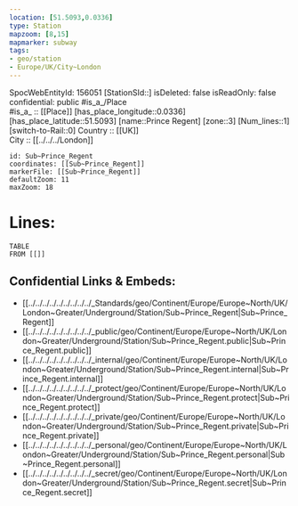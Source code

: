 ```yaml
---
location: [51.5093,0.0336] 
type: Station 
mapzoom: [8,15] 
mapmarker: subway 
tags:
- geo/station
- Europe/UK/City~London
---
```

SpocWebEntityId: 156051
[StationSId::] 
isDeleted: false
isReadOnly: false
confidential: public
#is_a_/Place  
#is_a_ :: [[Place]] 
[has_place_longitude::0.0336] 
[has_place_latitude::51.5093] 
[name::Prince Regent] 
[zone::3] 
[Num_lines::1] 
[switch-to-Rail::0] 
Country :: [[UK]]  
City :: [[../../../London]]  


```leaflet
id: Sub~Prince_Regent
coordinates: [[Sub~Prince_Regent]] 
markerFile: [[Sub~Prince_Regent]] 
defaultZoom: 11 
maxZoom: 18
```


# Lines: 
```dataview
TABLE 
FROM [[]] 
```

## Confidential Links & Embeds: 
- [[../../../../../../../../../_Standards/geo/Continent/Europe/Europe~North/UK/London~Greater/Underground/Station/Sub~Prince_Regent|Sub~Prince_Regent]] 
- [[../../../../../../../../../_public/geo/Continent/Europe/Europe~North/UK/London~Greater/Underground/Station/Sub~Prince_Regent.public|Sub~Prince_Regent.public]] 
- [[../../../../../../../../../_internal/geo/Continent/Europe/Europe~North/UK/London~Greater/Underground/Station/Sub~Prince_Regent.internal|Sub~Prince_Regent.internal]] 
- [[../../../../../../../../../_protect/geo/Continent/Europe/Europe~North/UK/London~Greater/Underground/Station/Sub~Prince_Regent.protect|Sub~Prince_Regent.protect]] 
- [[../../../../../../../../../_private/geo/Continent/Europe/Europe~North/UK/London~Greater/Underground/Station/Sub~Prince_Regent.private|Sub~Prince_Regent.private]] 
- [[../../../../../../../../../_personal/geo/Continent/Europe/Europe~North/UK/London~Greater/Underground/Station/Sub~Prince_Regent.personal|Sub~Prince_Regent.personal]] 
- [[../../../../../../../../../_secret/geo/Continent/Europe/Europe~North/UK/London~Greater/Underground/Station/Sub~Prince_Regent.secret|Sub~Prince_Regent.secret]] 

